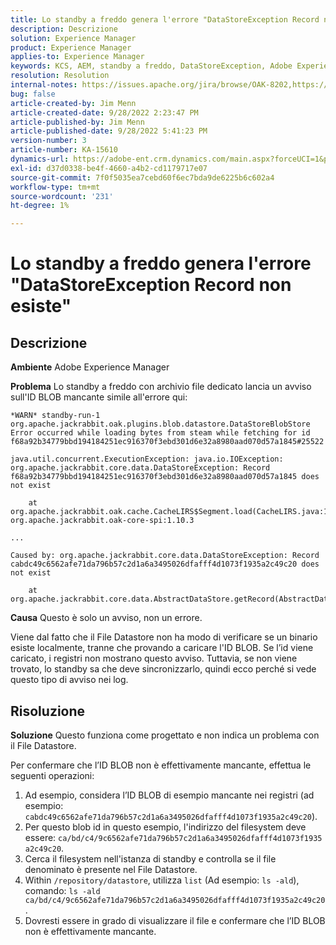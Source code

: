 ```yaml
---
title: Lo standby a freddo genera l'errore "DataStoreException Record non esiste"
description: Descrizione
solution: Experience Manager
product: Experience Manager
applies-to: Experience Manager
keywords: KCS, AEM, standby a freddo, DataStoreException, Adobe Experience Manager, record non esiste, errore, avviso, avviso
resolution: Resolution
internal-notes: https://issues.apache.org/jira/browse/OAK-8202,https://jira.corp.adobe.com/browse/GRANITE-11668
bug: false
article-created-by: Jim Menn
article-created-date: 9/28/2022 2:23:47 PM
article-published-by: Jim Menn
article-published-date: 9/28/2022 5:41:23 PM
version-number: 3
article-number: KA-15610
dynamics-url: https://adobe-ent.crm.dynamics.com/main.aspx?forceUCI=1&pagetype=entityrecord&etn=knowledgearticle&id=5e521024-393f-ed11-9db1-0022480866ad
exl-id: d37d0338-be4f-4660-a4b2-cd1179717e07
source-git-commit: 7f0f5035ea7cebd60f6ec7bda9de6225b6c602a4
workflow-type: tm+mt
source-wordcount: '231'
ht-degree: 1%

---
```


# Lo standby a freddo genera l&#39;errore &quot;DataStoreException Record non esiste&quot;

## Descrizione


<b>Ambiente</b>
Adobe Experience Manager

<b>Problema</b>
Lo standby a freddo con archivio file dedicato lancia un avviso sull&#39;ID BLOB mancante simile all&#39;errore qui:


```
*WARN* standby-run-1 org.apache.jackrabbit.oak.plugins.blob.datastore.DataStoreBlobStore Error occurred while loading bytes from steam while fetching for id f68a92b34779bbd194184251ec916370f3ebd301d6e32a8980aad070d57a1845#25522

java.util.concurrent.ExecutionException: java.io.IOException: org.apache.jackrabbit.core.data.DataStoreException: Record f68a92b34779bbd194184251ec916370f3ebd301d6e32a8980aad070d57a1845 does not exist

    at org.apache.jackrabbit.oak.cache.CacheLIRS$Segment.load(CacheLIRS.java:1017) org.apache.jackrabbit.oak-core-spi:1.10.3

...

Caused by: org.apache.jackrabbit.core.data.DataStoreException: Record cabdc49c6562afe71da796b57c2d1a6a3495026dfafff4d1073f1935a2c49c20 does not exist

    at org.apache.jackrabbit.core.data.AbstractDataStore.getRecord(AbstractDataStore.java:59)
```


<b>Causa</b>
Questo è solo un avviso, non un errore.

Viene dal fatto che il File Datastore non ha modo di verificare se un binario esiste localmente, tranne che provando a caricare l&#39;ID BLOB.
Se l’id viene caricato, i registri non mostrano questo avviso.
Tuttavia, se non viene trovato, lo standby sa che deve sincronizzarlo, quindi ecco perché si vede questo tipo di avviso nei log.


## Risoluzione


<b>Soluzione</b>
Questo funziona come progettato e non indica un problema con il File Datastore.

Per confermare che l’ID BLOB non è effettivamente mancante, effettua le seguenti operazioni:

1. Ad esempio, considera l’ID BLOB di esempio mancante nei registri (ad esempio: `cabdc49c6562afe71da796b57c2d1a6a3495026dfafff4d1073f1935a2c49c20`).
2. Per questo blob id in questo esempio, l&#39;indirizzo del filesystem deve essere: `ca/bd/c4/9c6562afe71da796b57c2d1a6a3495026dfafff4d1073f1935a2c49c20`.
3. Cerca il filesystem nell&#39;istanza di standby e controlla se il file denominato è presente nel File Datastore.
4. Within `/repository/datastore`, utilizza `list` (Ad esempio: `ls -ald`), comando: `ls -ald ca/bd/c4/9c6562afe71da796b57c2d1a6a3495026dfafff4d1073f1935a2c49c20`.
5. Dovresti essere in grado di visualizzare il file e confermare che l’ID BLOB non è effettivamente mancante.
